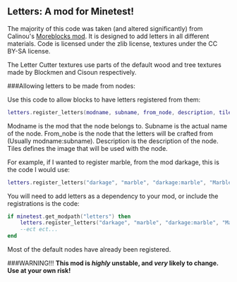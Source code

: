 ## Letters: A mod for Minetest!

The majority of this code was taken (and altered significantly) from Calinou's [Moreblocks mod](https://forum.minetest.net/viewtopic.php?t=509). It is designed to add letters in all different materials. Code is licensed under the zlib license, textures under the CC BY-SA license.

The Letter Cutter textures use parts of the default wood and tree textures made by Blockmen and Cisoun respectively.

###Allowing letters to be made from nodes:

Use this code to allow blocks to have letters registered from them:
```lua
letters.register_letters(modname, subname, from_node, description, tiles)
```
Modname is the mod that the node belongs to.
Subname is the actual name of the node.
From_nobe is the node that the letters will be crafted from (Usually modname:subname).
Description is the description of the node.
Tiles defines the image that will be used with the node.

For example, if I wanted to register marble, from the mod darkage, this is the code I would use:
```lua
letters.register_letters("darkage", "marble", "darkage:marble", "Marble", "darkage_marble.png")
```
You will need to add letters as a dependency to your mod, or include the registrations is the code:
```lua
if minetest.get_modpath("letters") then
	letters.register_letters("darkage", "marble", "darkage:marble", "Marble", "darkage_marble.png")
	--ect ect...
end
```

Most of the default nodes have already been registered.

###WARNING!!!
**This mod is *highly* unstable, and *very* likely to change. Use at your own risk!**
